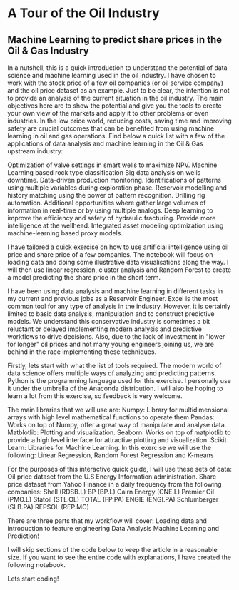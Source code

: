 # A Tour of the Oil Industry

## Machine Learning to predict share prices in the Oil & Gas Industry

In a nutshell, this is a quick introduction to understand the potential of data science and machine learning used in the oil industry. I have chosen to work with the stock price of a few oil companies (or oil service company) and the oil price dataset as an example. Just to be clear, the intention is not to provide an analysis of the current situation in the oil industry. The main objectives here are to show the potential and give you the tools to create your own view of the markets and apply it to other problems or even industries.
In the low price world, reducing costs, saving time and improving safety are crucial outcomes that can be benefited from using machine learning in oil and gas operations. Find below a quick list with a few of the applications of data analysis and machine learning in the Oil & Gas upstream industry:

Optimization of valve settings in smart wells to maximize NPV.
Machine Learning based rock type classification
Big data analysis on wells downtime.
Data-driven production monitoring.
Identifications of patterns using multiple variables during exploration phase.
Reservoir modelling and history matching using the power of pattern recognition.
Drilling rig automation.
Additional opportunities where gather large volumes of information in real-time or by using multiple analogs.
Deep learning to improve the efficiency and safety of hydraulic fracturing.
Provide more intelligence at the wellhead.
Integrated asset modeling optimization using machine-learning based proxy models.

I have tailored a quick exercise on how to use artificial intelligence using oil price and share price of a few companies. The notebook will focus on loading data and doing some illustrative data visualisations along the way. I will then use linear regression, cluster analysis and Random Forest to create a model predicting the share price in the short term.

I have been using data analysis and machine learning in different tasks in my current and previous jobs as a Reservoir Engineer. Excel is the most common tool for any type of analysis in the industry. However, it is certainly limited to basic data analysis, manipulation and to construct predictive models. We understand this conservative industry is sometimes a bit reluctant or delayed implementing modern analysis and predictive workflows to drive decisions. Also, due to the lack of investment in "lower for longer" oil prices and not many young engineers joining us, we are behind in the race implementing these techniques.

Firstly, lets start with what the list of tools required. The modern world of data science offers multiple ways of analyzing and predicting patterns. Python is the programming language used for this exercise. I personally use it under the umbrella of the Anaconda distribution. I will also be hoping to learn a lot from this exercise, so feedback is very welcome.

The main libraries that we will use are:
Numpy: Library for multidimensional arrays with high level mathematical functions to operate them
Pandas: Works on top of Numpy, offer a great way of manipulate and analyse data.
Matblotlib: Plotting and visualization.
Seaborn: Works on top of matplotlib to provide a high level interface for attractive plotting and visualization.
Scikit Learn: Libraries for Machine Learning. In this exercise we will use the following: Linear Regression, Random Forest Regression and K-means

For the purposes of this interactive quick guide, I will use these sets of data:
Oil price dataset from the U.S Energy Information administration.
Share price dataset from Yahoo Finance in a daily frequency from the following companies:
Shell (RDSB.L)
BP (BP.L)
Cairn Energy (CNE.L)
Premier Oil (PMO.L)
Statoil (STL.OL)
TOTAL (FP.PA)
ENGIE (ENGI.PA)
Schlumberger (SLB.PA)
REPSOL (REP.MC)

There are three parts that my workflow will cover:
Loading data and introduction to feature engineering
Data Analysis
Machine Learning and Prediction!

I will skip sections of the code below to keep the article in a reasonable size. If you want to see the entire code with explanations, I have created the following notebook.

Lets start coding!
